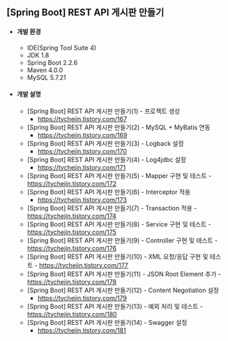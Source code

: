 ## [Spring Boot] REST API 게시판 만들기
- #### 개발 환경
  - IDE(Spring Tool Suite 4) 
  - JDK 1.8
  - Spring Boot 2.2.6
  - Maven 4.0.0
  - MySQL 5.7.21

- #### 개발 설명
  - [Spring Boot] REST API 게시판 만들기(1) - 프로젝트 생성
  	- https://tychejin.tistory.com/167  
  - [Spring Boot] REST API 게시판 만들기(2) - MySQL + MyBatis 연동
  	- https://tychejin.tistory.com/169
  - [Spring Boot] REST API 게시판 만들기(3) - Logback 설정
  	- https://tychejin.tistory.com/170  
  - [Spring Boot] REST API 게시판 만들기(4) - Log4jdbc 설정
	- https://tychejin.tistory.com/171  
  - [Spring Boot] REST API 게시판 만들기(5) - Mapper 구현 및 테스트
    	- https://tychejin.tistory.com/172  
  - [Spring Boot] REST API 게시판 만들기(6) - Interceptor 적용
  	- https://tychejin.tistory.com/173  
  - [Spring Boot] REST API 게시판 만들기(7) - Transaction 적용
    	- https://tychejin.tistory.com/174  
  - [Spring Boot] REST API 게시판 만들기(8) - Service 구현 및 테스트
    	- https://tychejin.tistory.com/175  
  - [Spring Boot] REST API 게시판 만들기(9) - Controller 구현 및 테스트
    	- https://tychejin.tistory.com/176  
  - [Spring Boot] REST API 게시판 만들기(10) - XML 요청/응답 구현 및 테스트
    	- https://tychejin.tistory.com/177  
  - [Spring Boot] REST API 게시판 만들기(11) - JSON Root Element 추가
    	- https://tychejin.tistory.com/178  
  - [Spring Boot] REST API 게시판 만들기(12) - Content Negotiation 설정
	- https://tychejin.tistory.com/179  
  - [Spring Boot] REST API 게시판 만들기(13) - 예외 처리 및 테스트
    	- https://tychejin.tistory.com/180
  - [Spring Boot] REST API 게시판 만들기(14) - Swagger 설정
	- https://tychejin.tistory.com/181
